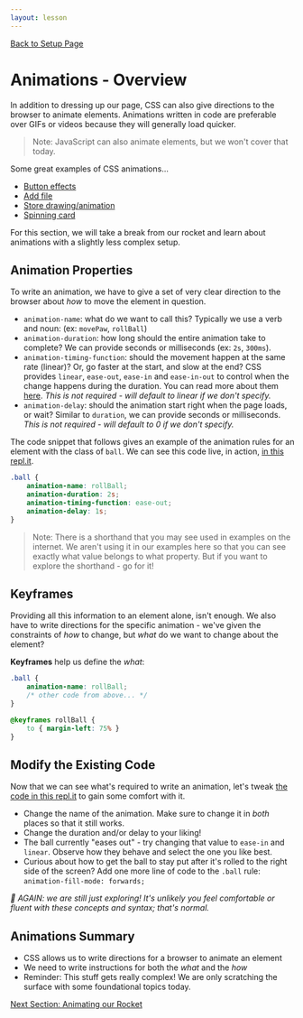 ```yaml
---
layout: lesson
---
```


<a href="../">Back to Setup Page</a>

# Animations - Overview

In addition to dressing up our page, CSS can also give directions to the browser to animate elements. Animations written in code are preferable over GIFs or videos because they will generally load quicker.

> Note: JavaScript can also animate elements, but we won't cover that today.

Some great examples of CSS animations...
- [Button effects](https://codepen.io/nikhil8krishnan/details/PRZygW/)
- [Add file](https://codepen.io/aaroniker/full/aPJbJz)
- [Store drawing/animation](https://codepen.io/marianab/full/XPOQaR/)
- [Spinning card](https://codepen.io/ivorjetski/full/ExaKmjw)

For this section, we will take a break from our rocket and learn about animations with a slightly less complex setup.

## Animation Properties

To write an animation, we have to give a set of very clear direction to the browser about _how_ to move the element in question.

- `animation-name`: what do we want to call this? Typically we use a verb and noun: (ex: `movePaw`, `rollBall`)
- `animation-duration`: how long should the entire animation take to complete? We can provide seconds or milliseconds (ex: `2s`, `300ms`).
- `animation-timing-function`: should the movement happen at the same rate (linear)? Or, go faster at the start, and slow at the end? CSS provides `linear`, `ease-out`, `ease-in` and `ease-in-out` to control when the change happens during the duration.  You can read more about them [here](https://developers.google.com/web/fundamentals/design-and-ux/animations/the-basics-of-easing). _This is not required - will default to linear if we don't specify._
- `animation-delay`: should the animation start right when the page loads, or wait? Similar to `duration`, we can provide seconds or milliseconds. _This is not required - will default to 0 if we don't specify._

The code snippet that follows gives an example of the animation rules for an element with the class of `ball`. We can see this code live, in action, [in this repl.it](https://repl.it/@turingschool/RollBall-Animation-Starter#style.css).

```css
.ball {
    animation-name: rollBall;
    animation-duration: 2s;
    animation-timing-function: ease-out;
    animation-delay: 1s;
}
```

>Note: There is a shorthand that you may see used in examples on the internet. We aren't using it in our examples here so that you can see exactly what value belongs to what property. But if you want to explore the shorthand - go for it!

## Keyframes

Providing all this information to an element alone, isn't enough. We also have to write directions for the specific animation - we've given the constraints of _how_ to change, but _what_ do we want to change about the element?

**Keyframes** help us define the _what_:

```css
.ball {
    animation-name: rollBall;
    /* other code from above... */
}

@keyframes rollBall {
    to { margin-left: 75% }
}
```

<div class="try-it-new">
    <h2>Modify the Existing Code</h2>
    <p>Now that we can see what's required to write an animation, let's tweak <a href="https://repl.it/@turingschool/RollBall-Animation-Starter#style.css">the code in this repl.it<a> to gain some comfort with it.</p>
    <ul>
        <li>Change the name of the animation. Make sure to change it in <em>both</em> places so that it still works.</li>
        <li>Change the duration and/or delay to your liking!</li>
        <li>The ball currently "eases out" - try changing that value to <code class="try-it-code">ease-in</code> and <code class="try-it-code">linear</code>. Observe how they behave and select the one you like best.</li>
        <li>Curious about how to get the ball to stay put after it's rolled to the right side of the screen? Add one more line of code to the <code class="try-it-code">.ball</code> rule: <code class="try-it-code">animation-fill-mode: forwards;</code></li>
    </ul>
    <p><em><span aria-role="img" alt="Shiny star enoji">🌟</span> AGAIN: we are still just exploring! It's unlikely you feel comfortable or fluent with these concepts and syntax; that's normal.</em></p>
</div>

## Animations Summary

- CSS allows us to write directions for a browser to animate an element
- We need to write instructions for both the _what_ and the _how_
- Reminder: This stuff gets really complex! We are only scratching the surface with some foundational topics today.

<a href="../an-2">Next Section: Animating our Rocket</a>
